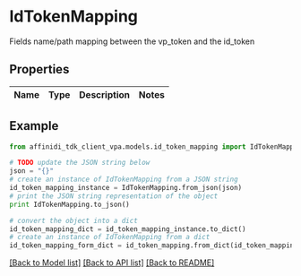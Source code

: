 # IdTokenMapping

Fields name/path mapping between the vp_token and the id_token

## Properties

| Name | Type | Description | Notes |
| ---- | ---- | ----------- | ----- |

## Example

```python
from affinidi_tdk_client_vpa.models.id_token_mapping import IdTokenMapping

# TODO update the JSON string below
json = "{}"
# create an instance of IdTokenMapping from a JSON string
id_token_mapping_instance = IdTokenMapping.from_json(json)
# print the JSON string representation of the object
print IdTokenMapping.to_json()

# convert the object into a dict
id_token_mapping_dict = id_token_mapping_instance.to_dict()
# create an instance of IdTokenMapping from a dict
id_token_mapping_form_dict = id_token_mapping.from_dict(id_token_mapping_dict)
```

[[Back to Model list]](../README.md#documentation-for-models) [[Back to API list]](../README.md#documentation-for-api-endpoints) [[Back to README]](../README.md)

